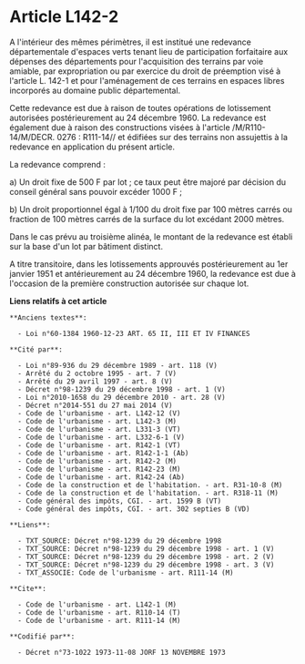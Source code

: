 # Article L142-2

A l'intérieur des mêmes périmètres, il est institué une redevance départementale d'espaces verts tenant lieu de participation
forfaitaire aux dépenses des départements pour l'acquisition des terrains par voie amiable, par expropriation ou par exercice
du droit de préemption visé à l'article L. 142-1 et pour l'aménagement de ces terrains en espaces libres incorporés au
domaine public départemental.

Cette redevance est due à raison de toutes opérations de lotissement autorisées postérieurement au 24 décembre 1960.
La redevance est également due à raison des constructions visées à l'article /M/R110-14/M/DECR. 0276 : R111-14// et édifiées
sur des terrains non assujettis à la redevance en application du présent article.

La redevance comprend :

a) Un droit fixe de 500 F par lot ; ce taux peut être majoré par décision du conseil général sans pouvoir excéder 1000 F ;

b) Un droit proportionnel égal à 1/100 du droit fixe par 100 mètres carrés ou fraction de 100 mètres carrés de la surface du
lot excédant 2000 mètres.

Dans le cas prévu au troisième alinéa, le montant de la redevance est établi sur la base d'un lot par bâtiment distinct.

A titre transitoire, dans les lotissements approuvés postérieurement au 1er janvier 1951 et antérieurement au 24 décembre
1960, la redevance est due à l'occasion de la première construction autorisée sur chaque lot.

**Liens relatifs à cet article**

	**Anciens textes**:

	  - Loi n°60-1384 1960-12-23 ART. 65 II, III ET IV FINANCES

	**Cité par**:

	  - Loi n°89-936 du 29 décembre 1989 - art. 118 (V)
	  - Arrêté du 2 octobre 1995 - art. 7 (V)
	  - Arrêté du 29 avril 1997 - art. 8 (V)
	  - Décret n°98-1239 du 29 décembre 1998 - art. 1 (V)
	  - Loi n°2010-1658 du 29 décembre 2010 - art. 28 (V)
	  - Décret n°2014-551 du 27 mai 2014 (V)
	  - Code de l'urbanisme - art. L142-12 (V)
	  - Code de l'urbanisme - art. L142-3 (M)
	  - Code de l'urbanisme - art. L331-3 (VT)
	  - Code de l'urbanisme - art. L332-6-1 (V)
	  - Code de l'urbanisme - art. R142-1 (VT)
	  - Code de l'urbanisme - art. R142-1-1 (Ab)
	  - Code de l'urbanisme - art. R142-2 (M)
	  - Code de l'urbanisme - art. R142-23 (M)
	  - Code de l'urbanisme - art. R142-24 (Ab)
	  - Code de la construction et de l'habitation. - art. R31-10-8 (M)
	  - Code de la construction et de l'habitation. - art. R318-11 (M)
	  - Code général des impôts, CGI. - art. 1599 B (VT)
	  - Code général des impôts, CGI. - art. 302 septies B (VD)

	**Liens**:

	  - TXT_SOURCE: Décret n°98-1239 du 29 décembre 1998
	  - TXT_SOURCE: Décret n°98-1239 du 29 décembre 1998 - art. 1 (V)
	  - TXT_SOURCE: Décret n°98-1239 du 29 décembre 1998 - art. 2 (V)
	  - TXT_SOURCE: Décret n°98-1239 du 29 décembre 1998 - art. 3 (V)
	  - TXT_ASSOCIE: Code de l'urbanisme - art. R111-14 (M)

	**Cite**:

	  - Code de l'urbanisme - art. L142-1 (M)
	  - Code de l'urbanisme - art. R110-14 (T)
	  - Code de l'urbanisme - art. R111-14 (M)

	**Codifié par**:

	  - Décret n°73-1022 1973-11-08 JORF 13 NOVEMBRE 1973
